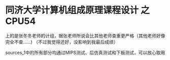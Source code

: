 # **同济大学计算机组成原理课程设计 之 CPU54**

上的是张冬冬老师的计组，据张老师所说会比其他老师查重更严格（其他老师好像完全不查......)
（不过我觉得还好，没影响到我最后成绩）

sources_1中的所有部分均通过MIPS测试、后仿真测试和下板测试，可以放心取用
